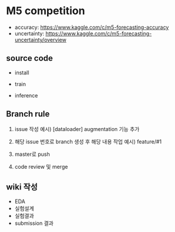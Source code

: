 # M5 competition
- accuracy: https://www.kaggle.com/c/m5-forecasting-accuracy
- uncertainty: https://www.kaggle.com/c/m5-forecasting-uncertainty/overview


## source code

- install

- train

- inference


## Branch rule

1. issue 작성
예시) [dataloader] augmentation 기능 추가

2. 해당 issue 번호로 branch 생성 후 해당 내용 작업
예시) feature/#1

3. master로 push

4. code review 및 merge


## wiki 작성

- EDA
- 실험설계
- 실험결과
- submission 결과
